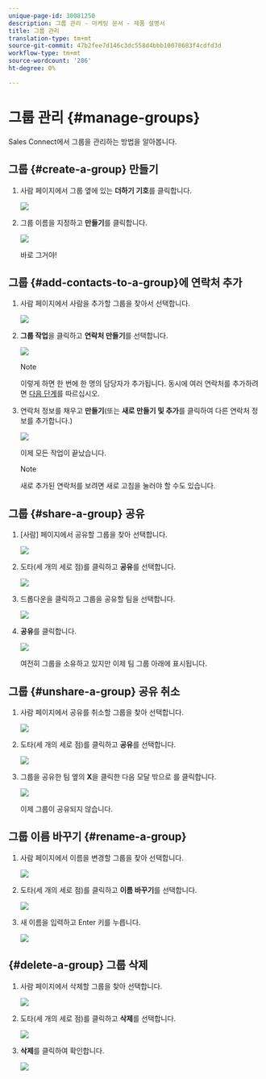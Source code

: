 ```yaml
---
unique-page-id: 30081250
description: 그룹 관리 - 마케팅 문서 - 제품 설명서
title: 그룹 관리
translation-type: tm+mt
source-git-commit: 47b2fee7d146c3dc558d4bbb10070683f4cdfd3d
workflow-type: tm+mt
source-wordcount: '286'
ht-degree: 0%

---
```



# 그룹 관리 {#manage-groups}

Sales Connect에서 그룹을 관리하는 방법을 알아봅니다.

## 그룹 {#create-a-group} 만들기

1. 사람 페이지에서 그룹 옆에 있는 **더하기 기호**&#x200B;를 클릭합니다.

   ![](assets/one-4.png)

1. 그룹 이름을 지정하고 **만들기**&#x200B;를 클릭합니다.

   ![](assets/two-3.png)

   바로 그거야!

## 그룹 {#add-contacts-to-a-group}에 연락처 추가

1. 사람 페이지에서 사람을 추가할 그룹을 찾아서 선택합니다.

   ![](assets/three-3.png)

1. **그룹 작업**&#x200B;을 클릭하고 **연락처 만들기**&#x200B;를 선택합니다.

   ![](assets/four-3.png)

   >[!NOTE]
   >
   >이렇게 하면 한 번에 한 명의 담당자가 추가됩니다. 동시에 여러 연락처를 추가하려면 [다음 단계](http://docs.marketo.com/x/VADb)를 따르십시오.

1. 연락처 정보를 채우고 **만들기**(또는 **새로 만들기 및 추가**&#x200B;를 클릭하여 다른 연락처 정보를 추가합니다.)

   ![](assets/five-3.png)

   이제 모든 작업이 끝났습니다.

   >[!NOTE]
   >
   >새로 추가된 연락처를 보려면 새로 고침을 눌러야 할 수도 있습니다.

## 그룹 {#share-a-group} 공유

1. [사람] 페이지에서 공유할 그룹을 찾아 선택합니다.

   ![](assets/six.png)

1. 도타(세 개의 세로 점)를 클릭하고 **공유**&#x200B;를 선택합니다.

   ![](assets/seven.png)

1. 드롭다운을 클릭하고 그룹을 공유할 팀을 선택합니다.

   ![](assets/eight.png)

1. **공유**&#x200B;를 클릭합니다.

   ![](assets/nine.png)

   여전히 그룹을 소유하고 있지만 이제 팀 그룹 아래에 표시됩니다.

## 그룹 {#unshare-a-group} 공유 취소

1. 사람 페이지에서 공유를 취소할 그룹을 찾아 선택합니다.

   ![](assets/ten.png)

1. 도타(세 개의 세로 점)를 클릭하고 **공유**&#x200B;를 선택합니다.

   ![](assets/eleven.png)

1. 그룹을 공유한 팀 옆의 **X**&#x200B;을 클릭한 다음 모달 밖으로 를 클릭합니다.

   ![](assets/twelve.png)

   이제 그룹이 공유되지 않습니다.

## 그룹 이름 바꾸기 {#rename-a-group}

1. 사람 페이지에서 이름을 변경할 그룹을 찾아 선택합니다.

   ![](assets/six.png)

1. 도타(세 개의 세로 점)를 클릭하고 **이름 바꾸기**&#x200B;를 선택합니다.

   ![](assets/thirteen.png)

1. 새 이름을 입력하고 Enter 키를 누릅니다.

   ![](assets/fourteen.png)

## {#delete-a-group} 그룹 삭제

1. 사람 페이지에서 삭제할 그룹을 찾아 선택합니다.

   ![](assets/fifteen.png)

1. 도타(세 개의 세로 점)를 클릭하고 **삭제**&#x200B;를 선택합니다.

   ![](assets/sixteen.png)

1. **삭제**&#x200B;를 클릭하여 확인합니다.

   ![](assets/seventeen.png)

